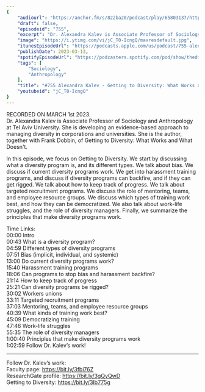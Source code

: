 ```yaml
---
{
	"audiourl": "https://anchor.fm/s/822ba20/podcast/play/65803137/https%3A%2F%2Fd3ctxlq1ktw2nl.cloudfront.net%2Fstaging%2F2023-2-1%2Feec1ae08-a649-4f34-c264-f0552db8b105.m4a",
	"draft": false,
	"episodeid": "755",
	"excerpt": "Dr. Alexandra Kalev is Associate Professor of Sociology and Anthropology at Tel Aviv University. She is developing an evidence-based approach to managing diversity in corporations and universities. She is the author, together with Frank Dobbin, of Getting to Diversity: What Works and What Doesn't.",
	"image": "https://i.ytimg.com/vi/jC_T0-IcngQ/maxresdefault.jpg",
	"itunesEpisodeUrl": "https://podcasts.apple.com/us/podcast/755-alexandra-kalev-getting-to-diversity-what-works/id1451347236?i=1000603990133&uo=4",
	"publishDate": 2023-03-13,
	"spotifyEpisodeUrl": "https://podcasters.spotify.com/pod/show/thedissenter/episodes/755-Alexandra-Kalev---Getting-to-Diversity-What-Works-and-What-Doesnt-e1vmle1",
	"tags": [
		"Sociology",
		"Anthropology"
	],
	"title": "#755 Alexandra Kalev - Getting to Diversity: What Works and What Doesn't",
	"youtubeid": "jC_T0-IcngQ"
}
---
```

RECORDED ON MARCH 1st 2023.  
Dr. Alexandra Kalev is Associate Professor of Sociology and Anthropology at Tel Aviv University. She is developing an evidence-based approach to managing diversity in corporations and universities. She is the author, together with Frank Dobbin, of Getting to Diversity: What Works and What Doesn't.

In this episode, we focus on Getting to Diversity. We start by discussing what a diversity program is, and its different types. We talk about bias. We discuss if current diversity programs work. We get into harassment training programs, and discuss if diversity programs can backfire, and if they can get rigged. We talk about how to keep track of progress. We talk about targeted recruitment programs. We discuss the role of mentoring, teams, and employee resource groups. We discuss which types of training work best, and how they can be democratized. We also talk about work-life struggles, and the role of diversity managers. Finally, we summarize the principles that make diversity programs work.

Time Links:  
<time>00:00</time> Intro  
<time>00:43</time> What is a diversity program?  
<time>04:59</time> Different types of diversity programs  
<time>07:51</time> Bias (implicit, individual, and systemic)  
<time>13:00</time> Do current diversity programs work?  
<time>15:40</time> Harassment training programs  
<time>18:06</time> Can programs to stop bias and harassment backfire?  
<time>21:14</time> How to keep track of progress  
<time>25:21</time> Can diversity programs be rigged?  
<time>30:02</time> Workers unions  
<time>33:11</time> Targeted recruitment programs  
<time>37:03</time> Mentoring, teams, and employee resource groups  
<time>40:39</time> What kinds of training work best?  
<time>45:09</time> Democratizing training  
<time>47:46</time> Work-life struggles  
<time>55:35</time> The role of diversity managers  
<time>1:00:40</time> Principles that make diversity programs work  
<time>1:02:59</time> Follow Dr. Kalev’s work!

---

Follow Dr. Kalev’s work:  
Faculty page: https://bit.ly/3fbi76Z  
ResearchGate profile: https://bit.ly/3gQyQwD  
Getting to Diversity: https://bit.ly/3Ib775g
